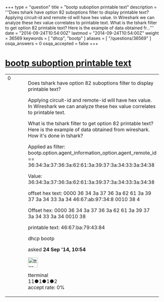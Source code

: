 +++
type = "question"
title = "bootp suboption printable text"
description = '''Does tshark have option 82 suboptions filter to display printable text? Applying circuit-id and remote-id will have hex value. In Wireshark we can analyze these hex value correlates to printable text.  What is the tshark filter to get option 82 printable text? Here is the example of data obtained fr...'''
date = "2014-09-24T10:54:00Z"
lastmod = "2014-09-24T10:54:00Z"
weight = 36569
keywords = [ "dhcp", "bootp" ]
aliases = [ "/questions/36569" ]
osqa_answers = 0
osqa_accepted = false
+++

<div class="headNormal">

# [bootp suboption printable text](/questions/36569/bootp-suboption-printable-text)

</div>

<div id="main-body">

<div id="askform">

<table id="question-table" style="width:100%;"><colgroup><col style="width: 50%" /><col style="width: 50%" /></colgroup><tbody><tr class="odd"><td style="width: 30px; vertical-align: top"><div class="vote-buttons"><span id="post-36569-upvote" class="ajax-command post-vote up" rel="nofollow" title="I like this post (click again to cancel)"> </span><div id="post-36569-score" class="post-score" title="current number of votes">0</div><span id="post-36569-downvote" class="ajax-command post-vote down" rel="nofollow" title="I dont like this post (click again to cancel)"> </span> <span id="favorite-mark" class="ajax-command favorite-mark" rel="nofollow" title="mark/unmark this question as favorite (click again to cancel)"> </span><div id="favorite-count" class="favorite-count"></div></div></td><td><div id="item-right"><div class="question-body"><p>Does tshark have option 82 suboptions filter to display printable text?</p><p>Applying circuit-id and remote-id will have hex value. In Wireshark we can analyze these hex value correlates to printable text.</p><p>What is the tshark filter to get option 82 printable text? Here is the example of data obtained from wireshark. How it's done in tshark?</p><p>Applied as filter: bootp.option.agent_information_option.agent_remote_id == 36:34:3a:37:36:3a:62:61:3a:39:37:3a:34:33:3a:34:38</p><p>Value: 36:34:3a:37:36:3a:62:61:3a:39:37:3a:34:33:3a:34:38</p><p>offset hex text: 0000 36 34 3a 37 36 3a 62 61 3a 39 37 3a 34 33 3a 34 46:67:ab:97:34:8 0010 38 4</p><p>Offset hex: 0000 36 34 3a 37 36 3a 62 61 3a 39 37 3a 34 33 3a 34 0010 38</p><p>printable text: 46:67:ba:79:43:84</p></div><div id="question-tags" class="tags-container tags"><span class="post-tag tag-link-dhcp" rel="tag" title="see questions tagged &#39;dhcp&#39;">dhcp</span> <span class="post-tag tag-link-bootp" rel="tag" title="see questions tagged &#39;bootp&#39;">bootp</span></div><div id="question-controls" class="post-controls"></div><div class="post-update-info-container"><div class="post-update-info post-update-info-user"><p>asked <strong>24 Sep '14, 10:54</strong></p><img src="https://secure.gravatar.com/avatar/726ec604efa32511a5dc081e70b5b4d1?s=32&amp;d=identicon&amp;r=g" class="gravatar" width="32" height="32" alt="tterminal&#39;s gravatar image" /><p><span>tterminal</span><br />
<span class="score" title="11 reputation points">11</span><span title="1 badges"><span class="badge1">●</span><span class="badgecount">1</span></span><span title="1 badges"><span class="silver">●</span><span class="badgecount">1</span></span><span title="2 badges"><span class="bronze">●</span><span class="badgecount">2</span></span><br />
<span class="accept_rate" title="Rate of the user&#39;s accepted answers">accept rate:</span> <span title="tterminal has no accepted answers">0%</span></p></div></div><div id="comments-container-36569" class="comments-container"></div><div id="comment-tools-36569" class="comment-tools"></div><div class="clear"></div><div id="comment-36569-form-container" class="comment-form-container"></div><div class="clear"></div></div></td></tr></tbody></table>

</div>

</div>

